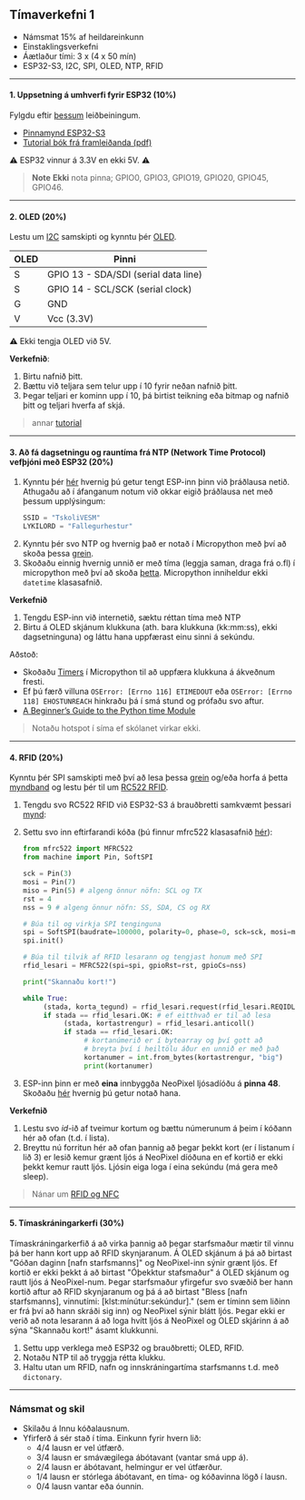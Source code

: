 
## Tímaverkefni 1 

- Námsmat 15% af heildareinkunn
- Einstaklingsverkefni
- Áætlaður tími: 3 x (4 x 50 mín)
- ESP32-S3, I2C, SPI, OLED, NTP, RFID 

---

#### 1. Uppsetning á umhverfi fyrir ESP32 (10%)
Fylgdu eftir [þessum](https://github.com/VESM2VT/ESP32/blob/main/verkefni/Timaverkefni0.md) leiðbeiningum. 

- [Pinnamynd ESP32-S3](https://github.com/Freenove/Freenove_ESP32_S3_WROOM_Board/blob/main/ESP32S3_Pinout.png)
- [Tutorial bók frá framleiðanda (pdf)](https://github.com/Freenove/Freenove_ESP32_S3_WROOM_Board/blob/main/Python/Python_Tutorial.pdf)

:warning: ESP32 vinnur á 3.3V en ekki 5V. :warning:

> **Note**
> **Ekki** nota pinna; GPIO0, GPIO3, GPIO19, GPIO20, GPIO45, GPIO46. 

<!-- 
> [ESP32](https://lastminuteengineers.com/getting-started-with-esp32/) (önnur týpa) ásamt [ESP32 Pinout útskýringum](https://lastminuteengineers.com/esp32-pinout-reference/).
> ESP32 notast við 3.3V logic levels fyrir samskipti. Það er ekki hægt að vinna með íhluti sem krefjast 5V logic.
-->

---

#### 2. OLED (20%)

Lestu um [I2C](https://www.circuitbasics.com/basics-of-the-i2c-communication-protocol/) samskipti og kynntu þér [OLED](https://www.donskytech.com/micropython-interfacing-with-ssd1306-oled-display/).

OLED | Pinni
--- | ---
S | GPIO 13 - SDA/SDI (serial data line)
S | GPIO 14 - SCL/SCK (serial clock)
G | GND 
V | Vcc (3.3V)

:warning: Ekki tengja OLED við 5V.

**Verkefnið**:
1. Birtu nafnið þitt.
1. Bættu við teljara sem telur upp í 10 fyrir neðan nafnið þitt.
1. Þegar teljari er kominn upp í 10, þá birtist teikning eða bitmap og nafnið þitt og teljari hverfa af skjá.

> annar [tutorial](https://randomnerdtutorials.com/micropython-oled-display-esp32-esp8266/)

<!--
 _notar breytur_
- [ssd1306 library](https://pypi.org/project/micropython-ssd1306/) _nýja safnið (vísað í grein)_
- [ssd1306](https://github.com/VESM3/IOT/blob/main/Kodi/ssd1306.py) micropython safnið frá Adafruit. _read only núna_
- [Adafruit_GFX](https://randomnerdtutorials.com/micropython-ssd1306-oled-scroll-shapes-esp32-esp8266/)  Display Scroll Functions and Draw Shapes _**deprecated**_ <br> 
-->

---

#### 3. Að fá dagsetningu og rauntíma frá NTP (Network Time Protocol) vefþjóni með ESP32 (20%)

1. Kynntu þér [hér](https://docs.micropython.org/en/latest/esp32/quickref.html#wlan) hvernig þú getur tengt ESP-inn þinn við þráðlausa netið. Athugaðu að í áfanganum notum við okkar eigið þráðlausa net með þessum upplýsingum:
     ```python
     SSID = "TskoliVESM"
     LYKILORD = "Fallegurhestur"
     ```
1. Kynntu þér svo NTP og hvernig það er notað í Micropython með því að skoða þessa [grein](https://bhave.sh/micropython-ntp/).
1. Skoðaðu einnig hvernig unnið er með tíma (leggja saman, draga frá o.fl) í micropython með því að skoða [þetta](https://docs.micropython.org/en/latest/library/time.html). Micropython inniheldur ekki `datetime` klasasafnið.

**Verkefnið**
1. Tengdu ESP-inn við internetið, sæktu réttan tíma með NTP
2. Birtu á OLED skjánum klukkuna (ath. bara klukkuna (kk:mm:ss), ekki dagsetninguna) og láttu hana uppfærast einu sinni á sekúndu.

Aðstoð:
 - Skoðaðu [Timers](https://docs.micropython.org/en/latest/esp32/quickref.html#timers) í Micropython til að uppfæra klukkuna á ákveðnum fresti.
 - Ef þú færð villuna `OSError: [Errno 116] ETIMEDOUT` eða `OSError: [Errno 118] EHOSTUNREACH` hinkraðu þá í smá stund og prófaðu svo aftur.
 - [A Beginner’s Guide to the Python time Module](https://realpython.com/python-time-module/)
 
<!-- 
Birtu tíma og dagsetningu ( dagur, mánuður, ár ) í Serial Monitor miðað við Ísland, sjá [Getting Time From NTP Server With ESP32](https://lastminuteengineers.com/esp32-ntp-server-date-time-tutorial/).

```C++
   ssid     = "TskoliVESM";           
   password = "Fallegurhestur";
```
-->
> Notaðu hotspot í síma ef skólanet virkar ekki.

---

#### 4. RFID (20%)

Kynntu þér SPI samskipti með því að lesa þessa [grein](https://www.circuitbasics.com/basics-of-the-spi-communication-protocol) og/eða horfa á þetta [myndband](https://www.youtube.com/watch?v=ldRkXTBw9_o) og lestu þér til um [RC522 RFID](https://lastminuteengineers.com/how-rfid-works-rc522-arduino-tutorial/). 

1. Tengdu svo RC522 RFID við ESP32-S3 á brauðbretti samkvæmt þessari [mynd](https://raw.githubusercontent.com/VESM3/IOT/main/Myndir/verkefni_1_3_rfid_tenging.png): 
1. Settu svo inn eftirfarandi kóða (þú finnur mfrc522 klasasafnið [hér](https://github.com/cefn/micropython-mfrc522/blob/master/mfrc522.py)):
     ```python
     from mfrc522 import MFRC522
     from machine import Pin, SoftSPI

     sck = Pin(3) 
     mosi = Pin(7)
     miso = Pin(5) # algeng önnur nöfn: SCL og TX
     rst = 4
     nss = 9 # algeng önnur nöfn: SS, SDA, CS og RX

     # Búa til og virkja SPI tenginguna
     spi = SoftSPI(baudrate=100000, polarity=0, phase=0, sck=sck, mosi=mosi, miso=miso)
     spi.init()

     # Búa til tilvik af RFID lesarann og tengjast honum með SPI
     rfid_lesari = MFRC522(spi=spi, gpioRst=rst, gpioCs=nss)

     print("Skannaðu kort!")

     while True:
          (stada, korta_tegund) = rfid_lesari.request(rfid_lesari.REQIDL)
          if stada == rfid_lesari.OK: # ef eitthvað er til að lesa
               (stada, kortastrengur) = rfid_lesari.anticoll()
               if stada == rfid_lesari.OK:
                    # kortanúmerið er í bytearray og því gott að 
                    # breyta því í heiltölu áður en unnið er með það
                    kortanumer = int.from_bytes(kortastrengur, "big")
                    print(kortanumer)
     ```

1. ESP-inn þinn er með **eina** innbyggða NeoPixel ljósadíóðu á **pinna 48**. Skoðaðu [hér](https://docs.micropython.org/en/latest/esp32/quickref.html#neopixel-and-apa106-driver) hvernig þú getur notað hana.

**Verkefnið**
1. Lestu svo *id*-ið af tveimur kortum og bættu númerunum á þeim í kóðann hér að ofan (t.d. í lista).
1. Breyttu nú forritun hér að ofan þannig að þegar þekkt kort (er í listanum í lið 3) er lesið kemur grænt ljós á NeoPixel díóðuna en ef kortið er ekki þekkt kemur rautt ljós. Ljósin eiga loga í eina sekúndu (má gera með sleep).

<!-- 

Finndu út ID á RFID tagi, sjá [víratengingar og kóða](https://esp32io.com/tutorials/esp32-rfid-nfc). 
1. Tengdu tvö LEDS (rautt og grænt) og RFID tags með RC522 til að auðkenna notanda, sjá [myndband](https://youtu.be/GX_4IAHJzBE) og [kóðadæmi](https://github.com/VESM3/IOT/blob/main/Kodi/RFID_audkenning.ino).

:warning:  Tengdu VCC í 3.3V (ekki 5V) annars skemmur þú RFID

RFID | ESP32
--- | ---
SS | GPIO 5
SCK | GPIO 18
MOSI | GPIO 23
MISO | GPIO 19
IRQ | 
GND | GND
RST | GPIO 27
VCC | **3.3V**
-->

> Nánar um [RFID og NFC](https://github.com/VESM3/IOT/wiki/RFID-og-NFC) <br>

<!--
Skrifaðu nafnið þitt á RFID tag með RC522 RFID. Notaðu lesaðgerð og birtu nafnið í Serial monitor.
fjarlægðu eftirfarandi kóða í les/skrif aðgerðum: `Serial.println(mfrc522.GetStatusCodeName(status));`
-->

---

#### 5. Tímaskráningarkerfi  (30%)

Tímaskráningarkerfið á að virka þannig að þegar starfsmaður mætir til vinnu þá ber hann kort upp að RFID skynjaranum. Á OLED skjánum á þá að birtast "Góðan daginn [nafn starfsmanns]" og NeoPixel-inn sýnir grænt ljós. Ef kortið er ekki þekkt á að birtast "Óþekktur stafsmaður" á OLED skjánum og rautt ljós á NeoPixel-num. Þegar starfsmaður yfirgefur svo svæðið ber hann kortið aftur að RFID skynjaranum og þá á að birtast "Bless [nafn starfsmanns], vinnutími: [klst:mínútur:sekúndur]." (sem er tíminn sem liðinn er frá því að hann skráði sig inn) og NeoPixel sýnir blátt ljós. Þegar ekki er verið að nota lesarann á að loga hvítt ljós á NeoPixel og OLED skjárinn á að sýna "Skannaðu kort!" ásamt klukkunni.

1. Settu upp verklega með ESP32 og brauðbretti; OLED, RFID. 
1. Notaðu NTP til að tryggja rétta klukku. 
2. Haltu utan um RFID, nafn og innskráningartíma starfsmanns t.d. með `dictonary`.

<!--

1. notaðu `id` af RFID tag fyrir auðkenningu. Þegar notandi skráir sig inn þá verður tímaskráning, nafn birtist á OLED og grænt LED logar. Þegar notandi skráir sig út þá á að birtast á OLED nafn og viðverutíminn ( frá innskráningu ) og rautt LED logar. 
 

Demo:
- [Toggle LED with NFC Tag and PIN](https://www.hackster.io/wesee/toggle-led-with-nfc-tag-and-pin-57f894)
- [Build your own Raspberry Pi RFID Attendance System](https://pimylifeup.com/raspberry-pi-rfid-attendance-system/)
- [Attendance System Using Raspberry Pi and NFC Tag Reader](https://www.instructables.com/id/Attendance-system-using-Raspberry-Pi-and-NFC-Tag-r/).
-->

---

### Námsmat og skil

- Skilaðu á Innu kóðalausnum.
- Yfirferð á sér stað í tíma. Einkunn fyrir hvern lið: 
    - 4/4 lausn er vel útfærð.
    - 3/4 lausn er smávægilega ábótavant (vantar smá upp á).
    - 2/4 lausn er ábótavant, helmingur er vel útfærður.
    - 1/4 lausn er stórlega ábótavant, en tíma- og kóðavinna lögð í lausn.
    - 0/4 lausn vantar eða óunnin.


